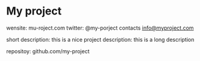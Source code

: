 # My project

wensite: mu-roject.com
twitter: @my-porject
contacts info@myproject.com

short description: this is a nice project
description: this is a long description

repositoy: github.com/my-project
